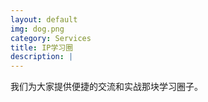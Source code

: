 ```yaml
---
layout: default
img: dog.png
category: Services
title: IP学习圈
description: |
---
```

我们为大家提供便捷的交流和实战那块学习圈子。



